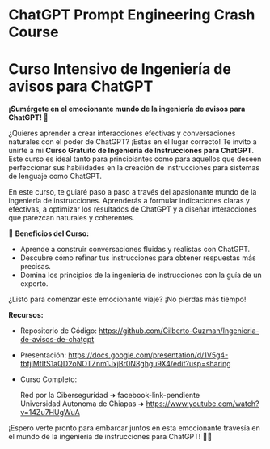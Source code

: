 # ChatGPT Prompt Engineering Crash Course

# Curso Intensivo de Ingeniería de avisos para ChatGPT

**¡Sumérgete en el emocionante mundo de la ingeniería de avisos para ChatGPT! 🌟**

¿Quieres aprender a crear interacciones efectivas y conversaciones naturales con el poder de ChatGPT? ¡Estás en el lugar correcto! Te invito a unirte a mi **Curso Gratuito de Ingeniería de Instrucciones para ChatGPT**. Este curso es ideal tanto para principiantes como para aquellos que deseen perfeccionar sus habilidades en la creación de instrucciones para sistemas de lenguaje como ChatGPT.

En este curso, te guiaré paso a paso a través del apasionante mundo de la ingeniería de instrucciones. Aprenderás a formular indicaciones claras y efectivas, a optimizar los resultados de ChatGPT y a diseñar interacciones que parezcan naturales y coherentes.

🎯 **Beneficios del Curso:**
- Aprende a construir conversaciones fluidas y realistas con ChatGPT.
- Descubre cómo refinar tus instrucciones para obtener respuestas más precisas.
- Domina los principios de la ingeniería de instrucciones con la guía de un experto.

¿Listo para comenzar este emocionante viaje? ¡No pierdas más tiempo!

**Recursos:**

- Repositorio de Código: https://github.com/Gilberto-Guzman/Ingenieria-de-avisos-de-chatgpt
- Presentación: https://docs.google.com/presentation/d/1V5g4-tbtjlMtItS1aQD2oNOTZnm1JxjBr0N8ghgu9X4/edit?usp=sharing
- Curso Completo:

    Red por la Ciberseguridad ➜ facebook-link-pendiente  
    Universidad Autonoma de Chiapas ➜ https://www.youtube.com/watch?v=14Zu7HUgWuA

¡Espero verte pronto para embarcar juntos en esta emocionante travesía en el mundo de la ingeniería de instrucciones para ChatGPT! 💬🤖
